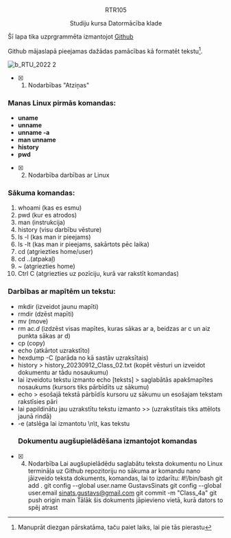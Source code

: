 <p align="center">
  RTR105

  <p align="center">
Studiju kursa Datormācība klade
<p align="center">

Šī lapa tika uzprgrammēta izmantojot [Github](https://github.com/)

Github mājaslapā pieejamas dažādas pamācības kā formatēt tekstu[^1].
[^1]: Manuprāt diezgan pārskatāma, taču paiet laiks, lai pie tās pierastu

![b_RTU_2022 2](https://github.com/GustavsSinats/RTR105/assets/144107004/b840a568-77c7-48d7-a51e-546dba7a23fd)


- [X] 1. Nodarbības "Atziņas"

### Manas Linux pirmās komandas:  
+ **uname**  
+ **unname**  
+ **unname -a**  
+ **man unname**  
+ **history**
+ **pwd**

- [X] 2. Nodarbība darbības ar Linux

### Sākuma komandas:
1. whoami (kas es esmu)  
2. pwd (kur es atrodos)  
3. man (instrukcija)  
4. history (visu darbību vēsture)  
5. ls -l (kas man ir pieejams)  
6. ls -lt (kas man ir pieejams, sakārtots pēc laika)  
7. cd (atgriezties home/user)  
8. cd ..(atpakaļ)  
9. ~ (atgriezties home)
10. Ctrl C (atgriezties uz pozīciju, kurā var rakstīt komandas)
### Darbības ar mapītēm un tekstu:
+ mkdir (izveidot jaunu mapīti)  
+ rmdir (dzēst mapīti)  
+ mv (move)  
+ rm a*c.d* (izdzēst visas mapītes, kuras sākas ar a, beidzas ar c un aiz punkta sākas ar d)
+ cp (copy) 
+ echo (atkārtot uzrakstīto)  
+ hexdump -C (parāda no kā sastāv uzraksītais)  
+ history > history_20230912_Class_02.txt (kopēt vēsturi un izveidot dokumentu ar tādu nosaukumu)
+ lai izveidotu tekstu izmanto echo [teksts] > saglabātās apakšmapītes nosaukums (kursors tiks pārbīdīts uz sākumu)
+ echo > esošajā tekstā pārbīdīs kursoru uz sākumu un esošajam tekstam rakstīsies pāri
+ lai papildinātu jau uzrakstītu tekstu izmanto >> (uzrakstītais tiks attēlots jaunā rindā)
+ -e (atslēga lai izmantotu \n\t, kas tekstu
  ### Dokumentu augšupielādēšana izmantojot komandas
- [X] 4. Nodarbība
Lai augšupielādēdu saglabātu teksta dokumentu no Linux termināļa uz Github repozitoriju no sākuma ar komandu nano jāizveido teksta dokuments, komandas, lai to izdarītu:
#!/bin/bash
git add .
git config --global user.name GustavsSinats
git config --global user.email sinats.gustavs@gmail.com
git commit -m "Class_4a"
git push origin main
Tālāk šis dokuments jāpievieno vietā, kurā dators to spēj atrast 

   
   

